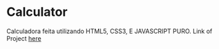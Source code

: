 # Calculator
Calculadora feita utilizando HTML5, CSS3, E JAVASCRIPT PURO.
Link of Project <a href ='https://ruansampaio-code.github.io/Calculator/'>  here </a>
